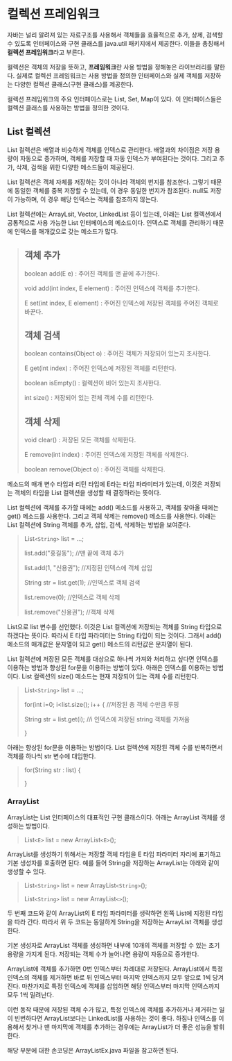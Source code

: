 # 컬렉션 프레임워크
자바는 널리 알려져 있는 자료구조를 사용해서 객체들을 효율적으로 추가, 상제, 검색할 수 있도록 인터페이스와 구현 클래스를 java.util 패키지에서 제공한다. 이들을 총칭해서 **컬렉션 프레임워크**라고 부른다.

컬렉션은 객체의 저장을 뜻하고, **프레임워크**란 사용 방법을 정해놓은 라이브러리를 말한다. 실제로 컬렉션 프레임워크는 사용 방법을 정의한 인터페이스와 실제 객체를 저장하는 다양한 컬렉션 클래스(구현 클래스)를 제공한다.

컬렉션 프레임워크의 주요 인터페이스로는 List, Set, Map이 있다. 이 인터페이스들은 컬렉션 클래스를 사용하는 방법을 정의한 것이다.

## List 컬렉션
List 컬렉션은 배열과 비슷하게 객체를 인덱스로 관리한다. 배열과의 차이점은 저장 용량이 자동으로 증가하며, 객체를 저장할 때 자동 인덱스가 부여된다는 것이다. 그리고 추가, 삭제, 검색을 위한 다양한 메소드들이 제공된다.

List 컬렉션은 객체 자체를 저장하는 것이 아니라 객체의 번지를 참조한다. 그렇기 때문에 동일한 객체를 중복 저장할 수 있는데, 이 경우 동일한 번지가 참조된다. null도 저장이 가능하며, 이 경우 해당 인덱스는 객체를 참조하지 않는다.

List 컬렉션에는 ArrayLsit, Vector, LinkedList 등이 있는데, 아래는 List 컬렉션에서 공통적으로 사용 가능한 List 인터페이스의 메소드이다. 인덱스로 객체를 관리하기 때문에 인덱스를 매개값으로 갖는 메소드가 많다.

> ## 객체 추가
>
> boolean add(E e) : 주어진 객체를 맨 끝에 추가한다.
>
> void add(int index, E element) : 주어진 인덱스에 객체를 추가한다.
>
> E set(int index, E element) : 주어진 인덱스에 저장된 객체를 주어진 객체로 바꾼다.
>
> ## 객체 검색
>
> boolean contains(Object o) : 주어진 객체가 저장되어 있는지 조사한다.
>
> E get(int index) : 주어진 인덱스에 저장된 객체를 리턴한다.
>
> boolean isEmpty() : 컬렉션이 비어 있는지 조사한다.
>
> int size() : 저장되어 있는 전체 객체 수를 리턴한다.
>
> ## 객체 삭제
>
> void clear() : 저장된 모든 객체를 삭제한다.
>
> E remove(int index) : 주어진 인덱스에 저장된 객체를 삭제한다.
>
> boolean remove(Object o) : 주어진 객체를 삭제한다.

메소드의 매개 변수 타입과 리턴 타입에 E라는 타입 파라미터가 있는데, 이것은 저장되는 객체의 타입을 List 컬렉션을 생성할 때 결정하라는 뜻이다.

List 컬렉션에 객체를 추가할 때에는 add() 메소드를 사용하고, 객체를 찾아올 때에는 get() 메소드를 사용한다. 그리고 객체 삭제는 remove() 메소드를 사용한다. 아래는 List 컬렉션에 String 객체를 추가, 삽입, 검색, 삭제하는 방법을 보여준다.

> List``<String>`` list = ...;
>
> list.add("홍길동"); //맨 끝에 객체 추가
>
> list.add(1, "신용권"); //지정된 인덱스에 객체 삽입
>
> String str = list.get(1); //인덱스로 객체 검색
>
> list.remove(0); //인덱스로 객체 삭제
>
> list.remove("신용권"); //객체 삭제

List<String>으로 list 변수를 선언했다. 이것은 List 컬렉션에 저장되는 객체를 String 타입으로 하겠다는 뜻이다. 따라서 E 타입 파라미터는 String 타입이 되는 것이다. 그래서 add() 메소드의 매개값은 문자열이 되고 get() 메소드의 리턴값은 문자열이 된다.

List 컬렉션에 저장된 모든 객체를 대상으로 하나씩 가져와 처리하고 싶다면 인덱스를 이용하는 방법과 향상된 for문을 이용하는 방법이 있다. 아래은 인덱스를 이용하는 방법이다. List 컬렉션의 size() 메소드는 현재 저장되어 있는 객체 수를 리턴한다.

> List``<String>`` list = ...;
>
> for(int i=0; i<list.size(); i++ { //저장된 총 객체 수만큼 루핑
>
> String str = list.get(i); //i 인덱스에 저장된 string 객체를 가져옴
>
> }

아래는 향상된 for문을 이용하는 방법이다. List 컬렉션에 저장된 객체 수를 반복하면서 객체를 하나씩 str 변수에 대입한다.

> for(String str : list) {
>
> }

### ArrayList
ArrayList는 List 인터페이스의 대표적인 구현 클래스이다. 아래는 ArrayList 객체를 생성하는 방법이다.

> List``<E>`` list = new ArrayList``<E>``();

ArrayList를 생성하기 위해서는 저장할 객체 타입을 E 타입 파라미터 자리에 표기하고 기본 생성자를 호출하면 된다. 예를 들어 String을 저장하는 ArrayList는 아래와 같이 생성할 수 있다.

> List``<String>`` list = new ArrayList``<String>``();
>
> List``<String>`` list = new ArrayList``<>``();

두 번째 코드와 같이 ArrayList의 E 타입 파라미터를 생략하면 왼쪽 List에 지정된 타입을 따라 간다. 따라서 위 두 코드는 동일하게 String을 저장하는 ArrayList 객체를 생성한다.

기본 생성자로 ArrayList 객체를 생성하면 내부에 10개의 객체를 저장할 수 있는 초기 용량을 가지게 된다. 저장되는 객체 수가 늘어나면 용량이 자동으로 증가한다.

ArrayList에 객체를 추가하면 0번 인덱스부터 차례대로 저장된다. ArrayList에서 특정 인덱스의 객체를 제거하면 바로 뒤 인덱스부터 마지막 인덱스까지 모두 앞으로 1씩 당겨진다. 마찬가지로 특정 인덱스에 객체를 삽입하면 해당 인덱스부터 마지막 인덱스까지 모두 1씩 밀려난다.

이런 동작 때문에 저장된 객체 수가 많고, 특정 인덱스에 객체를 추가하거나 제거하는 일이 빈번하다면 ArrayList보다는 LinkedList를 사용하는 것이 좋다. 하짐나 인덱스를 이용해서 찾거나 맨 마지막에 객체를 추가하는 경우에는 ArrayList가 더 좋은 성능을 발휘한다.

해당 부분에 대한 손코딩은 ArrayListEx.java 파일을 참고하면 된다.
